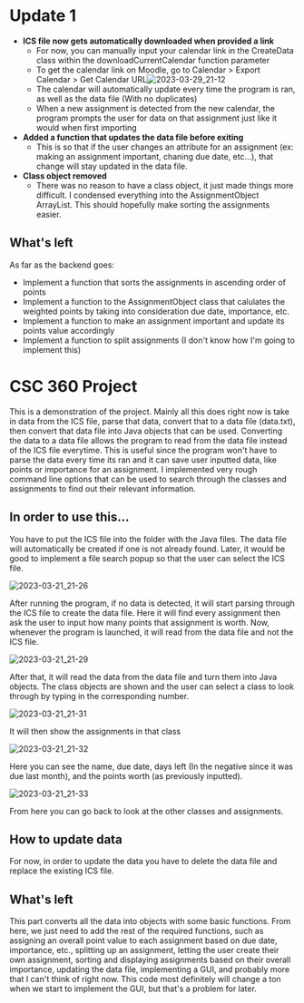 # Update 1
- **ICS file now gets automatically downloaded when provided a link**
  - For now, you can manually input your calendar link in the CreateData class within the downloadCurrentCalendar function parameter
  - To get the calendar link on Moodle, go to Calendar > Export Calendar > Get Calendar URL![2023-03-29_21-12](https://user-images.githubusercontent.com/120692984/228710269-24d96e25-1db1-418a-9da4-9723319356e7.png)
  - The calendar will automatically update every time the program is ran, as well as the data file (With no duplicates)
  - When a new assignment is detected from the new calendar, the program prompts the user for data on that assignment just like it would when first importing
- **Added a function that updates the data file before exiting**
  - This is so that if the user changes an attribute for an assignment (ex: making an assignment important, chaning due date, etc...), that change will stay updated in the data file. 
- **Class object removed**
  - There was no reason to have a class object, it just made things more difficult. I condensed everything into the AssignmentObject ArrayList. This should hopefully make sorting the assignments easier. 

## What's left
As far as the backend goes:
- Implement a function that sorts the assignments in ascending order of points
- Implement a function to the AssignmentObject class that calulates the weighted points by taking into consideration due date, importance, etc.
- Implement a function to make an assignment important and update its points value accordingly
- Implement a function to split assignments (I don't know how I'm going to implement this)





# CSC 360 Project
This is a demonstration of the project. Mainly all this does right now is take in data from the ICS file, parse that data, convert that to a data file (data.txt),
then convert that data file into Java objects that can be used. Converting the data to a data file allows the program to read from the data file instead of the ICS file everytime. This is useful since the program won't have to parse the data every time its ran and it can save user inputted data, like points or importance for an assignment. I implemented very rough command line options that can be used to search
through the classes and assignments to find out their relevant information. 
## In order to use this...
You have to put the ICS file into the folder with the Java files. The data file will automatically be created if one is not already found. Later, it would be good to implement a file search popup so that the user can select the ICS file. 

![2023-03-21_21-26](https://user-images.githubusercontent.com/120692984/226786005-b026204d-fec2-415d-827c-d6e163b080f9.png)

After running the program, if no data is detected, it will start parsing through the ICS file to create the data file. Here it will find every assignment then ask the user to input how many points that assignment is worth. Now, whenever the program is launched, it will read from the data file and not the ICS file. 

![2023-03-21_21-29](https://user-images.githubusercontent.com/120692984/226786411-ee00d938-6db7-4fed-b6e5-7631b7ab361b.png)

After that, it will read the data from the data file and turn them into Java objects. The class objects are shown and the user can select a class to look through by typing in the corresponding number. 

![2023-03-21_21-31](https://user-images.githubusercontent.com/120692984/226786707-f642eff3-a932-46b0-9f19-2f7407afe37e.png)

It will then show the assignments in that class

![2023-03-21_21-32](https://user-images.githubusercontent.com/120692984/226786794-66564e87-cef1-40f4-8523-dcd9d97ab285.png)

Here you can see the name, due date, days left (In the negative since it was due last month), and the points worth (as previously inputted).

![2023-03-21_21-33](https://user-images.githubusercontent.com/120692984/226786942-ad82d077-551d-4bfb-b959-e7d2c9c9eb69.png)

From here you can go back to look at the other classes and assignments.

## How to update data
For now, in order to update the data you have to delete the data file and replace the existing ICS file. 

## What's left
This part converts all the data into objects with some basic functions. From here, we just need to add the rest of the required functions, such 
as assigning an overall point value to each assignment based on due date, importance, etc., splitting up an assignment, letting the user create their
own assignment, sorting and displaying assignments based on their overall importance, updating the data file, implementing a GUI, and probably more 
that I can't think of right now. This code most definitely will change a ton when we start to implement the GUI, but that's a problem for later. 
